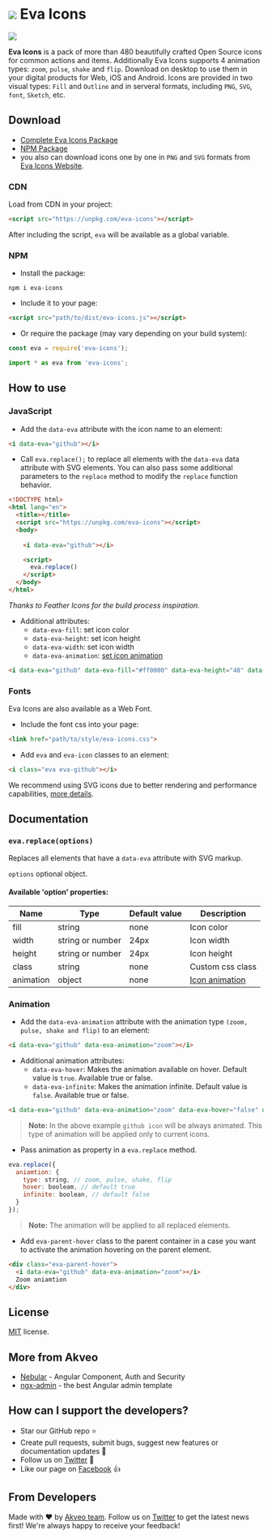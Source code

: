 <h1><img src="https://i.imgur.com/cXYo5bi.png"> Eva Icons</h1>
<img src="https://i.imgur.com/oDmqDkE.jpg">

**Eva Icons** is a pack of more than 480 beautifully crafted Open Source icons for common actions and items. Additionally Eva Icons supports 4 animation types: `zoom`, `pulse`, `shake` and `flip`.  Download on desktop to use them in your digital products for Web, iOS and Android. Icons are provided in two visual types: `Fill` and `Outline` and in serveral formats, including `PNG`, `SVG`, `font`, `Sketch`, etc.

## Download
- [Complete Eva Icons Package](https://akveo.github.io/eva-icons/eva-icons.zip)
- [NPM Package](https://www.npmjs.com/package/eva-icons)
- you also can download icons one by one in `PNG` and `SVG` formats from [Eva Icons Website](https://akveo.github.io/eva-icons/).

### CDN

Load from CDN in your project:
```html
<script src="https://unpkg.com/eva-icons"></script>
```
After including the script, `eva` will be available as a global variable.

### NPM

- Install the package:
```
npm i eva-icons
``` 

- Include it to your page:
```html
<script src="path/to/dist/eva-icons.js"></script>
```

- Or require the package (may vary depending on your build system):

```js
const eva = require('eva-icons');
```

```js
import * as eva from 'eva-icons';
```

## How to use

### JavaScript

- Add the `data-eva` attribute with the icon name to an element:

```html
<i data-eva="github"></i>
```

- Call `eva.replace();` to replace all elements with the `data-eva` data attribute with SVG elements. You can also pass some additional parameters to the `replace` method to modify the `replace` function behavior. 

```html
<!DOCTYPE html>
<html lang="en">
  <title></title>
  <script src="https://unpkg.com/eva-icons"></script>
  <body>
  
    <i data-eva="github"></i>

    <script>
      eva.replace()
    </script>
  </body>
</html>
```
*Thanks to Feather Icons for the build process inspiration.*

- Additional attributes: 
  * `data-eva-fill`: set icon color
  * `data-eva-height`: set icon height
  * `data-eva-width`: set icon width
  * `data-eva-animation`: [set icon animation](#animation)
  
```html
<i data-eva="github" data-eva-fill="#ff0000" data-eva-height="48" data-eva-width="48"></i>
```

### Fonts

Eva Icons are also available as a Web Font.

- Include the font css into your page:

```html
<link href="path/to/style/eva-icons.css">
```
- Add `eva` and `eva-icon` classes to an element:

```html
<i class="eva eva-github"></i>
```

We recommend using SVG icons due to better rendering and performance capabilities, [more details](https://css-tricks.com/icon-fonts-vs-svg/).

## Documentation

### `eva.replace(options)`

Replaces all elements that have a `data-eva` attribute with SVG markup.

`options` optional object.

#### Available 'option' properties:
| Name |  Type   |  Default value | Description |
|------| ------  | -------------  |-------------|
| fill | string | none           | Icon color  |
| width | string or number | 24px    | Icon width  |
| height | string or number | 24px    | Icon height  |
| class | string | none | Custom css class  |
| animation | object | none    | [Icon animation](#animation)  |

### Animation 
- Add the `data-eva-animation` attribute with the animation type `(zoom, pulse, shake and flip)` to an element:

```html
<i data-eva="github" data-eva-animation="zoom"></i>
```

- Additional animation attributes:
  * `data-eva-hover`: Makes the animation available on hover. Default value is `true`. Available true or false.
  * `data-eva-infinite`: Makes the animation infinite. Default value is `false`. Available true or false.

```html
<i data-eva="github" data-eva-animation="zoom" data-eva-hover="false" data-eva-infinite="true"></i>
```

> **Note:** In the above example `github icon` will be always animated. This type of animation will be applied only to current icons.

- Pass animation as property in a `eva.replace` method.

```js
eva.replace({
  aniamtion: {
    type: string, // zoom, pulse, shake, flip
    hover: booleam, // default true
    infinite: boolean, // default false
  }
});
```
> **Note:** The animation will be applied to all replaced elements.

- Add `eva-parent-hover` class to the parent container in a case you want to activate the animation hovering on the parent element.

```html
<div class="eva-parent-hover">
  <i data-eva="github" data-eva-animation="zoom"></i>
  Zoom aniamtion
</div>
```

## License
[MIT](LICENSE.txt) license.

## More from Akveo

- [Nebular](https://github.com/akveo/nebular) - Angular Component, Auth and Security
- [ngx-admin](https://github.com/akveo/ngx-admin) - the best Angular admin template

## How can I support the developers?
- Star our GitHub repo :star:
- Create pull requests, submit bugs, suggest new features or documentation updates :wrench:
- Follow us on [Twitter](https://twitter.com/akveo_inc) :feet:
- Like our page on [Facebook](https://www.facebook.com/akveo/) :thumbsup:

## From Developers
Made with :heart: by [Akveo team](http://akveo.com?utm_source=github&utm_medium=nebular_readme). Follow us on [Twitter](https://twitter.com/akveo_inc) to get the latest news first!
We're always happy to receive your feedback!
